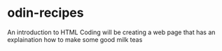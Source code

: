 # odin-recipes
An introduction to HTML Coding
will be creating a web page that has an explaination how to make some good milk teas
 